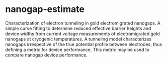 # nanogap-estimate
Characterization of electron tunneling in gold electromigrated nanogaps. A simple curve fitting to determine reduced effective barrier heights and device widths from current voltage measurements of electromigrated gold nanogaps at cryogenic temperatures. A tunneling model characterizes nanogaps irrespective of the true potential profile between electrodes, thus defining a metric for device performance. This metric may be used to compare nanogap device performance.
